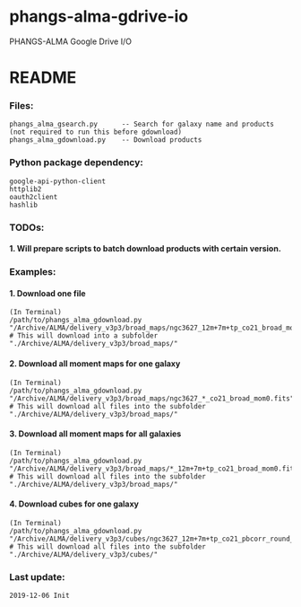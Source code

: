 # phangs-alma-gdrive-io
PHANGS-ALMA Google Drive I/O


# README


### Files:

    phangs_alma_gsearch.py      -- Search for galaxy name and products (not required to run this before gdownload) 
    phangs_alma_gdownload.py    -- Download products 

### Python package dependency:

    google-api-python-client
    httplib2
    oauth2client
    hashlib


### TODOs: 

#### 1. Will prepare scripts to batch download products with certain version. 


### Examples: 
    
#### 1. Download one file

```
(In Terminal)
/path/to/phangs_alma_gdownload.py "/Archive/ALMA/delivery_v3p3/broad_maps/ngc3627_12m+7m+tp_co21_broad_mom0.fits"
# This will download into a subfolder "./Archive/ALMA/delivery_v3p3/broad_maps/"
```

#### 2. Download all moment maps for one galaxy

```
(In Terminal)
/path/to/phangs_alma_gdownload.py "/Archive/ALMA/delivery_v3p3/broad_maps/ngc3627_*_co21_broad_mom0.fits"
# This will download all files into the subfolder "./Archive/ALMA/delivery_v3p3/broad_maps/"
```

#### 3. Download all moment maps for all galaxies

```
(In Terminal)
/path/to/phangs_alma_gdownload.py "/Archive/ALMA/delivery_v3p3/broad_maps/*_12m+7m+tp_co21_broad_mom0.fits"
# This will download all files into the subfolder "./Archive/ALMA/delivery_v3p3/broad_maps/"
```

#### 4. Download cubes for one galaxy

```
(In Terminal)
/path/to/phangs_alma_gdownload.py "/Archive/ALMA/delivery_v3p3/cubes/ngc3627_12m+7m+tp_co21_pbcorr_round_k.fits"
# This will download all files into the subfolder "./Archive/ALMA/delivery_v3p3/cubes/"
```




### Last update:

    2019-12-06 Init

        
        
        
        





